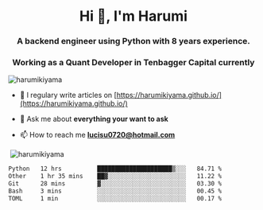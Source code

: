 <h1 align="center">Hi 👋, I'm Harumi</h1>
<h3 align="center">A backend engineer using <b>Python</b> with 8 years experience.</h3>
<h3 align="center">Working as a Quant Developer in <b>Tenbagger Capital</b> currently</h3>

<p align="left"> <img src="https://komarev.com/ghpvc/?username=harumikiyama" alt="harumikiyama" /> </p>


- 📝 I regulary write articles on [https://harumikiyama.github.io/](https://harumikiyama.github.io/)

- 💬 Ask me about **everything your want to ask**

- 📫 How to reach me **lucisu0720@hotmail.com**

<p>&nbsp;<img align="center" src="https://github-readme-stats.vercel.app/api?username=harumikiyama&show_icons=true" alt="harumikiyama" /></p>


<!--START_SECTION:waka-->

```txt
Python   12 hrs          █████████████████████▒░░░   84.71 %
Other    1 hr 35 mins    ██▓░░░░░░░░░░░░░░░░░░░░░░   11.22 %
Git      28 mins         ▓░░░░░░░░░░░░░░░░░░░░░░░░   03.30 %
Bash     3 mins          ░░░░░░░░░░░░░░░░░░░░░░░░░   00.45 %
TOML     1 min           ░░░░░░░░░░░░░░░░░░░░░░░░░   00.17 %
```

<!--END_SECTION:waka-->
